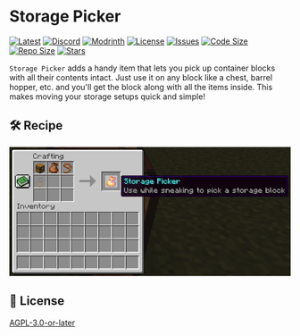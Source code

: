 # Storage Picker

[![Latest](https://img.shields.io/github/v/release/lullaby6/storage-picker-data-pack?color=blueviolet&logo=github)](https://github.com/lullaby6/storage-picker-data-pack/releases)
[![Discord](https://img.shields.io/discord/1327308441324097681?label=discord&color=blue&logo=discord)](https://discord.gg/5UdcDa5xNC)
[![Modrinth](https://img.shields.io/modrinth/dt/storage-picker-data-pack?label=modrinth&logo=modrinth)](https://modrinth.com/datapack/storage-picker)
[![License](https://img.shields.io/github/license/lullaby6/storage-picker-data-pack)](https://github.com/lullaby6/storage-picker-data-pack/blob/main/LICENSE)
[![Issues](https://img.shields.io/github/issues/lullaby6/storage-picker-data-pack?color=orange&logo=github)](https://github.com/lullaby6/storage-picker-data-pack/issues)
[![Code Size](https://img.shields.io/github/languages/code-size/lullaby6/storage-picker-data-pack?color=purple&logoColor=white)](https://github.com/lullaby6/storage-picker-data-pack)
[![Repo Size](https://img.shields.io/github/repo-size/lullaby6/storage-picker-data-pack?logo=dropbox&color=red)](https://github.com/lullaby6/storage-picker-data-pack)
[![Stars](https://img.shields.io/github/stars/lullaby6/storage-picker-data-pack?logo=github&color=yellow)](https://github.com/lullaby6/chest-picker-data-pack/stargazers)

`Storage Picker` adds a handy item that lets you pick up container blocks with all their contents intact. Just use it on any block like a chest, barrel hopper, etc. and you'll get the block along with all the items inside. This makes moving your storage setups quick and simple!

## 🛠️ Recipe

![recipe](https://raw.githubusercontent.com/lullaby6/storage-picker-data-pack/refs/heads/main/images/recipe.png)

## 🪪 License

[AGPL-3.0-or-later](https://github.com/lullaby6/storage-picker-data-pack/blob/main/LICENSE)